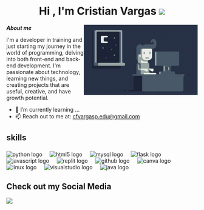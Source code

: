 <h1 align="center"><b>Hi , I'm Cristian Vargas </b><img src="https://media.giphy.com/media/hvRJCLFzcasrR4ia7z/giphy.gif" width="35"></h1>


***About me***
<img alt="Night Coding" src="https://raw.githubusercontent.com/AVS1508/AVS1508/master/assets/Night-Coding.gif" align="right"/>

I'm a developer in training and just starting my journey in the world of programming, delving into both front-end and back-end development. I'm passionate about technology, learning new things, and creating projects that are useful, creative, and have growth potential.
- 🌱 I’m currently learning ...
- 📫 Reach out to me at: <a href="cfvargasp.edu@gmail.com">cfvargasp.edu@gmail.com</a>



<h2 align="left">skills</h2>

###

<div align="left">
  <img src="https://img.shields.io/badge/Python-3776AB?logo=python&logoColor=white&style=for-the-badge" height="40" alt="python logo"  />
  <img width="12" />
  <img src="https://img.shields.io/badge/HTML5-E34F26?logo=html5&logoColor=white&style=for-the-badge" height="40" alt="html5 logo"  />
  <img width="12" />
  <img src="https://img.shields.io/badge/MySQL-4479A1?logo=mysql&logoColor=white&style=for-the-badge" height="40" alt="mysql logo"  />
  <img width="12" />
  <img src="https://img.shields.io/badge/Flask-000000?logo=flask&logoColor=white&style=for-the-badge" height="40" alt="flask logo"  />
  <img width="12" />
  <img src="https://img.shields.io/badge/JavaScript-F7DF1E?logo=javascript&logoColor=black&style=for-the-badge" height="40" alt="javascript logo"  />
  <img width="12" />
  <img src="https://img.shields.io/badge/Replit-F26207?logo=replit&logoColor=black&style=for-the-badge" height="40" alt="replit logo"  />
  <img width="12" />
  <img src="https://img.shields.io/badge/GitHub-181717?logo=github&logoColor=white&style=for-the-badge" height="40" alt="github logo"  />
  <img width="12" />
  <img src="https://img.shields.io/badge/Canva-00C4CC?logo=canva&logoColor=black&style=for-the-badge" height="40" alt="canva logo"  />
  <img width="12" />
  <img src="https://img.shields.io/badge/Linux-FCC624?logo=linux&logoColor=black&style=for-the-badge" height="40" alt="linux logo"  />
  <img width="12" />
  <img src="https://img.shields.io/badge/Visual Studio-5C2D91?logo=visualstudio&logoColor=white&style=for-the-badge" height="40" alt="visualstudio logo"  />
  <img width="12" />
  <img src="https://cdn.jsdelivr.net/gh/devicons/devicon/icons/java/java-original-wordmark.svg" height="40" alt="java logo"  />
</div>

###

## Check out my Social Media
<a href= "[https://www.instagram.com/valenwerle/?hl=es](https://www.instagram.com/_felipevp?igsh=MXR1aWF2M254Nm00Ng==)">
    <img src="https://img.shields.io/badge/Instagram-%23E4405F.svg?style=for-the-badge&logo=Instagram&logoColor=white">
</a>

###
